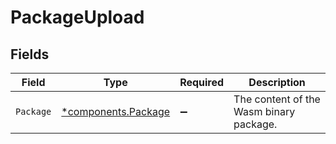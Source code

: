 # PackageUpload


## Fields

| Field                                                 | Type                                                  | Required                                              | Description                                           |
| ----------------------------------------------------- | ----------------------------------------------------- | ----------------------------------------------------- | ----------------------------------------------------- |
| `Package`                                             | [*components.Package](../../models/shared/package.md) | :heavy_minus_sign:                                    | The content of the Wasm binary package.               |